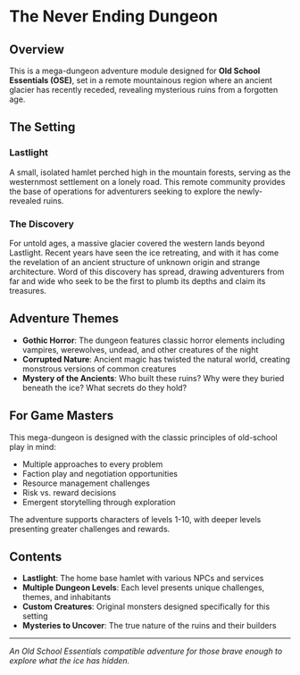 # The Never Ending Dungeon

## Overview

This is a mega-dungeon adventure module designed for **Old School Essentials (OSE)**, set in a remote mountainous region where an ancient glacier has recently receded, revealing mysterious ruins from a forgotten age.

## The Setting

### Lastlight
A small, isolated hamlet perched high in the mountain forests, serving as the westernmost settlement on a lonely road. This remote community provides the base of operations for adventurers seeking to explore the newly-revealed ruins.

### The Discovery
For untold ages, a massive glacier covered the western lands beyond Lastlight. Recent years have seen the ice retreating, and with it has come the revelation of an ancient structure of unknown origin and strange architecture. Word of this discovery has spread, drawing adventurers from far and wide who seek to be the first to plumb its depths and claim its treasures.

## Adventure Themes

- **Gothic Horror**: The dungeon features classic horror elements including vampires, werewolves, undead, and other creatures of the night
- **Corrupted Nature**: Ancient magic has twisted the natural world, creating monstrous versions of common creatures
- **Mystery of the Ancients**: Who built these ruins? Why were they buried beneath the ice? What secrets do they hold?

## For Game Masters

This mega-dungeon is designed with the classic principles of old-school play in mind:
- Multiple approaches to every problem
- Faction play and negotiation opportunities
- Resource management challenges
- Risk vs. reward decisions
- Emergent storytelling through exploration

The adventure supports characters of levels 1-10, with deeper levels presenting greater challenges and rewards.

## Contents

- **Lastlight**: The home base hamlet with various NPCs and services
- **Multiple Dungeon Levels**: Each level presents unique challenges, themes, and inhabitants
- **Custom Creatures**: Original monsters designed specifically for this setting
- **Mysteries to Uncover**: The true nature of the ruins and their builders

---

*An Old School Essentials compatible adventure for those brave enough to explore what the ice has hidden.*
